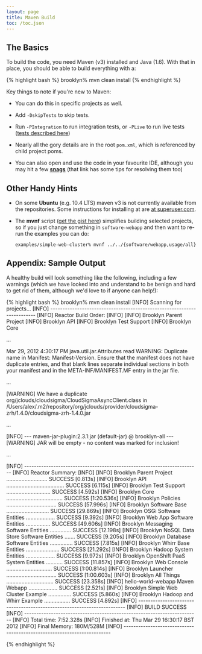 ```yaml
---
layout: page
title: Maven Build
toc: /toc.json
---
```


## The Basics

To build the code, you need Maven (v3) installed and Java (1.6).
With that in place, you should be able to build everything with a:

{% highlight bash %}
brooklyn% mvn clean install
{% endhighlight %}

Key things to note if you're new to Maven:

* You can do this in specific projects as well.

* Add ``-DskipTests`` to skip tests. 

* Run ``-PIntegration`` to run integration tests, or ``-PLive`` to run live tests
  ([tests described here](tests.html))

* Nearly all the gory details are in the root ``pom.xml``, which is referenced by child project poms.

* You can also open and use the code in your favourite IDE,
  although you may hit a few **[snags](ide.html)**
  (that link has some tips for resolving them too)


## Other Handy Hints

* On some **Ubuntu** (e.g. 10.4 LTS) maven v3 is not currently available from the repositories.
  Some instructions for installing at are [at superuser.com](http://superuser.com/questions/298062/how-do-i-install-maven-3).

* The **mvnf** script 
  ([get the gist here](https://gist.github.com/2241800)) 
  simplifies building selected projects, so if you just change something in ``software-webapp`` 
  and then want to re-run the examples you can do:
  
  ``examples/simple-web-cluster% mvnf ../../{software/webapp,usage/all}`` 


## Appendix: Sample Output

A healthy build will look something like the following,
including a few warnings (which we have looked into and
understand to be benign and hard to get rid of them,
although we'd love to if anyone can help!):

{% highlight bash %}
brooklyn% mvn clean install
[INFO] Scanning for projects...
[INFO] ------------------------------------------------------------------------
[INFO] Reactor Build Order:
[INFO] 
[INFO] Brooklyn Parent Project
[INFO] Brooklyn API
[INFO] Brooklyn Test Support
[INFO] Brooklyn Core

...

Mar 29, 2012 4:30:17 PM java.util.jar.Attributes read
WARNING: Duplicate name in Manifest: Manifest-Version.
Ensure that the manifest does not have duplicate entries, and
that blank lines separate individual sections in both your
manifest and in the META-INF/MANIFEST.MF entry in the jar file.

...

[WARNING] We have a duplicate org/jclouds/cloudsigma/CloudSigmaAsyncClient.class in 
/Users/alex/.m2/repository/org/jclouds/provider/cloudsigma-zrh/1.4.0/cloudsigma-zrh-1.4.0.jar

...

[INFO] --- maven-jar-plugin:2.3.1:jar (default-jar) @ brooklyn-all ---
[WARNING] JAR will be empty - no content was marked for inclusion!

...

[INFO] ------------------------------------------------------------------------
[INFO] Reactor Summary:
[INFO] 
[INFO] Brooklyn Parent Project ........................... SUCCESS [0.813s]
[INFO] Brooklyn API ...................................... SUCCESS [6.115s]
[INFO] Brooklyn Test Support ............................. SUCCESS [4.592s]
[INFO] Brooklyn Core ..................................... SUCCESS [1:20.536s]
[INFO] Brooklyn Policies ................................. SUCCESS [57.996s]
[INFO] Brooklyn Software Base ............................ SUCCESS [29.869s]
[INFO] Brooklyn OSGi Software Entities ................... SUCCESS [9.392s]
[INFO] Brooklyn Web App Software Entities ................ SUCCESS [49.606s]
[INFO] Brooklyn Messaging Software Entities .............. SUCCESS [12.198s]
[INFO] Brooklyn NoSQL Data Store Software Entities ....... SUCCESS [9.205s]
[INFO] Brooklyn Database Software Entities ............... SUCCESS [7.815s]
[INFO] Brooklyn Whirr Base Entities ...................... SUCCESS [21.292s]
[INFO] Brooklyn Hadoop System Entities ................... SUCCESS [9.972s]
[INFO] Brooklyn OpenShift PaaS System Entities ........... SUCCESS [11.857s]
[INFO] Brooklyn Web Console .............................. SUCCESS [1:00.814s]
[INFO] Brooklyn Launcher ................................. SUCCESS [1:00.603s]
[INFO] Brooklyn All Things ............................... SUCCESS [23.358s]
[INFO] hello-world-webapp Maven Webapp ................... SUCCESS [2.521s]
[INFO] Brooklyn Simple Web Cluster Example ............... SUCCESS [5.860s]
[INFO] Brooklyn Hadoop and Whirr Example ................. SUCCESS [4.892s]
[INFO] ------------------------------------------------------------------------
[INFO] BUILD SUCCESS
[INFO] ------------------------------------------------------------------------
[INFO] Total time: 7:52.328s
[INFO] Finished at: Thu Mar 29 16:30:17 BST 2012
[INFO] Final Memory: 180M/528M
[INFO] ------------------------------------------------------------------------

{% endhighlight %}
